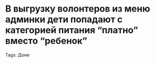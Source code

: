 # В выгрузку волонтеров из меню админки дети попадают с категорией питания “платно” вместо “ребенок”

Tags: Доне